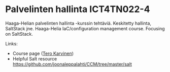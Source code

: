 # Palvelinten hallinta ICT4TN022-4

Haaga-Helian palvelinten hallinta -kurssin tehtäviä. Keskitetty hallinta, SaltStack jne.
Haaga-Helia IaC/configuration management course. Focusing on SaltStack.

Links:

* Course page ([Tero Karvinen](http://terokarvinen.com/2018/aikataulu-%e2%80%93-palvelinten-hallinta-ict4tn022-4-ti-5-ke-5-loppukevat-2018-5p))
* Helpful Salt resource https://github.com/joonaleppalahti/CCM/tree/master/salt

